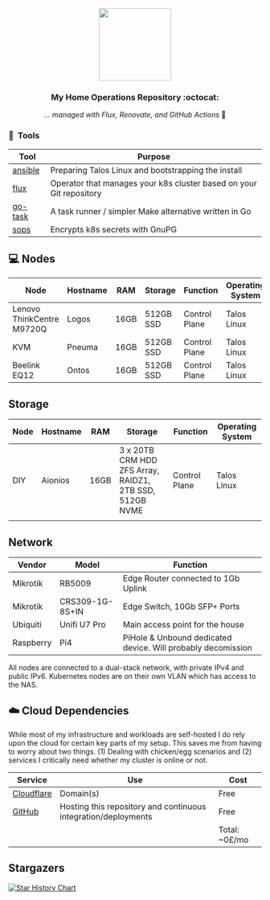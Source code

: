 <div align="center">

<img src="https://raw.githubusercontent.com/onedr0p/home-ops/main/docs/src/assets/logo.png" align="center" width="144px" height="144px"/>

### My Home Operations Repository :octocat:

_... managed with Flux, Renovate, and GitHub Actions_ 🤖

</div>

### :wrench:&nbsp; Tools

| Tool                                                               | Purpose                                                             |
|--------------------------------------------------------------------|---------------------------------------------------------------------|
| [ansible](https://www.ansible.com)                                 | Preparing Talos Linux and bootstrapping the install                 |
| [flux](https://toolkit.fluxcd.io/)                                 | Operator that manages your k8s cluster based on your Git repository |
| [go-task](https://github.com/go-task/task)                         | A task runner / simpler Make alternative written in Go              |
| [sops](https://github.com/mozilla/sops)                            | Encrypts k8s secrets with GnuPG                                     |


## 💻 Nodes
| Node                          | Hostname        | RAM  | Storage                                            | Function         | Operating System |
|-------------------------------|-----------------|------|----------------------------------------------------|------------------|------------------|
| Lenovo ThinkCentre M9720Q     | Logos           | 16GB | 512GB SSD                                          | Control Plane    | Talos Linux      |
| KVM                           | Pneuma          | 16GB | 512GB SSD                                          | Control Plane    | Talos Linux      |
| Beelink EQ12                  | Ontos           | 16GB | 512GB SSD                                          | Control Plane    | Talos Linux      |


## Storage
| Node                          | Hostname        | RAM  | Storage                                                 | Function         | Operating System |
|-------------------------------|-----------------|------|---------------------------------------------------------|------------------|------------------|
| DIY                           | Aionios         | 16GB | 3 x 20TB CRM HDD ZFS Array, RAIDZ1, 2TB SSD, 512GB NVME | Control Plane    | Talos Linux      |
|                               |                 |      |                                                         |                  |                  |


## Network

| Vendor   | Model                        | Function                                                          |
|----------|------------------------------|-------------------------------------------------------------------|
| Mikrotik | RB5009                       | Edge Router connected to 1Gb Uplink                               |
| Mikrotik | CRS309-1G-8S+IN              | Edge Switch, 10Gb SFP+ Ports                                      |
| Ubiquiti | Unifi U7 Pro                 | Main access point for the house                                   |
| Raspberry| Pi4                          | PiHole & Unbound dedicated device. Will probably decomission      |

All nodes are connected to a dual-stack network, with private IPv4 and public IPv6.
Kubernetes nodes are on their own VLAN which has access to the NAS.

## ☁️ Cloud Dependencies

While most of my infrastructure and workloads are self-hosted I do rely upon the cloud for certain key parts of my setup. This saves me from having to worry about two things. (1) Dealing with chicken/egg scenarios and (2) services I critically need whether my cluster is online or not.

| Service                                                               | Use                                                                | Cost           |
|-----------------------------------------------------------------------|--------------------------------------------------------------------|----------------|
| [Cloudflare](https://www.cloudflare.com/)                             | Domain(s)                                                          | Free           |
| [GitHub](https://github.com/)                                         | Hosting this repository and continuous integration/deployments     | Free           |
|                                                                       |                                                                    | Total: ~0£/mo  |

## Stargazers

[![Star History Chart](https://api.star-history.com/svg?repos=tajinder400/home-operations&type=Date)](https://star-history.com/#tajinder400/home-operations&Date)

